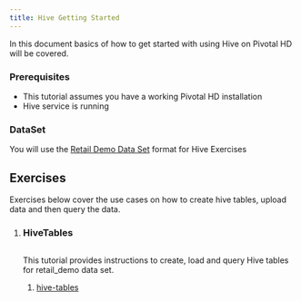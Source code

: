 ```yaml
---
title: Hive Getting Started
---
```



In this document basics of how to get started with using Hive on Pivotal HD will be covered.

### Prerequisites

*	This tutorial assumes you have a working Pivotal HD installation
*	Hive service is running

### DataSet

You will use the [Retail Demo Data Set](/getting-started/dataset.html) format for Hive Exercises

## Exercises ##
Exercises below cover the use cases on how to create hive tables, upload data and then query the data.

<ol class="class-list">
      <li>
      <h3>HiveTables</h3>
      <span></span>
    <img src="/images/elephant_rgb_sq.png" alt=""><p class="description">
      This tutorial provides instructions to create, load and query Hive tables for retail_demo data set.
    </p>
    <ol class="lesson-list">
        <li>
        <a href="/getting-started/hive/hive-tables.html">
        hive-tables
        </a>
        </li>
     </ol>
</li>
</ol>
